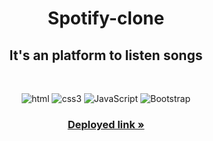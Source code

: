 <h1 align="center">Spotify-clone</h1> 

<h2 align="center">It's an platform to listen songs</h2>


<br />
<p align="center">
    <img src="https://img.shields.io/badge/HTML5-E34F26?style=for-the-badge&logo=html5&logoColor=white" alt="html"/>
    <img src="https://img.shields.io/badge/CSS3-1572B6?style=for-the-badge&logo=css3&logoColor=white" alt="css3"/> 
    <img src="https://img.shields.io/badge/JavaScript-323330?style=for-the-badge&logo=javascript&logoColor=F7DF1E" alt="JavaScript" />
    <img src ="https://img.shields.io/badge/bootstrap-%23563D7C.svg?style=for-the-badge&logo=bootstrap&logoColor=white" alt="Bootstrap"/>
</p>

<h3 align="center"><a href="https://reliable-sawine-d325a7.netlify.app/"><strong>Deployed link »</strong></a></h3>
  
  <br/>


